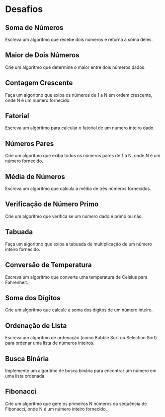 # Desafios

## Soma de Números
Escreva um algoritmo que recebe dois números e retorna a soma deles.

## Maior de Dois Números
Crie um algoritmo que determine o maior entre dois números dados.

## Contagem Crescente
Faça um algoritmo que exiba os números de 1 a N em ordem crescente, onde N é um número fornecido.

## Fatorial
Escreva um algoritmo para calcular o fatorial de um número inteiro dado.

## Números Pares
Crie um algoritmo que exiba todos os números pares de 1 a N, onde N é um número fornecido.

## Média de Números
Escreva um algoritmo que calcula a média de três números fornecidos.

## Verificação de Número Primo
Crie um algoritmo que verifica se um número dado é primo ou não.

## Tabuada
Faça um algoritmo que exiba a tabuada de multiplicação de um número inteiro fornecido.

## Conversão de Temperatura
Escreva um algoritmo que converte uma temperatura de Celsius para Fahrenheit.

## Soma dos Dígitos
Crie um algoritmo que calcule a soma dos dígitos de um número inteiro.

## Ordenação de Lista
Escreva um algoritmo de ordenação (como Bubble Sort ou Selection Sort) para ordenar uma lista de números inteiros.

## Busca Binária
Implemente um algoritmo de busca binária para encontrar um número em uma lista ordenada.

## Fibonacci
Crie um algoritmo que gere os primeiros N números da sequência de Fibonacci, onde N é um número inteiro fornecido.